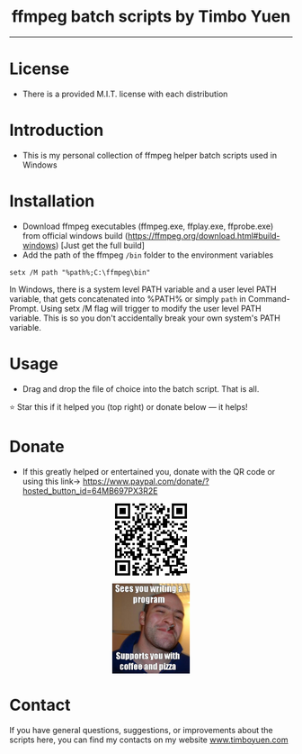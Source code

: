 
<h1 align="center"> ffmpeg batch scripts by Timbo Yuen</h1>
<hr/>

# License

- There is a provided M.I.T. license with each distribution

# Introduction

- This is my personal collection of ffmpeg helper batch scripts used in Windows

# Installation 

- Download ffmpeg executables (ffmpeg.exe, ffplay.exe, ffprobe.exe) from official windows build (https://ffmpeg.org/download.html#build-windows)  [Just get the full build]
- Add the path of the ffmpeg `/bin` folder to the environment variables

```command
setx /M path "%path%;C:\ffmpeg\bin"
```
In Windows, there is a system level PATH variable and a user level PATH variable, that gets concatenated into %PATH% or simply `path` in Command-Prompt.  Using setx /M flag will trigger to modify the user level PATH variable.  This is so you don't accidentally break your own system's PATH variable. 

# Usage

- Drag and drop the file of choice into the batch script.  That is all.


:star: Star this if it helped you (top right) or donate below — it helps!

# Donate

- If this greatly helped or entertained you, donate with the QR code or using this link-> https://www.paypal.com/donate/?hosted_button_id=64MB697PX3R2E

<p align="center">
	<img src="images/donate-qr.png" align="center" width="128" height="128"/>
</p>
<p align="center">
	<img src="images/coffee-pizza-meme.png" align="center" width="138" height="160"/>
</p>

#  Contact
If you have general questions, suggestions, or improvements about the scripts here, you can find my contacts on my website
www.timboyuen.com